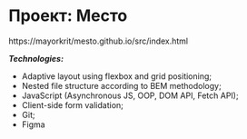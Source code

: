 # Проект: Место


https://mayorkrit/mesto.github.io/src/index.html

***Technologies:***
- Adaptive layout using flexbox and grid positioning;
- Nested file structure according to BEM methodology;
- JavaScript (Asynchronous JS, OOP, DOM API, Fetch API);
- Client-side form validation;
- Git;
- Figma
